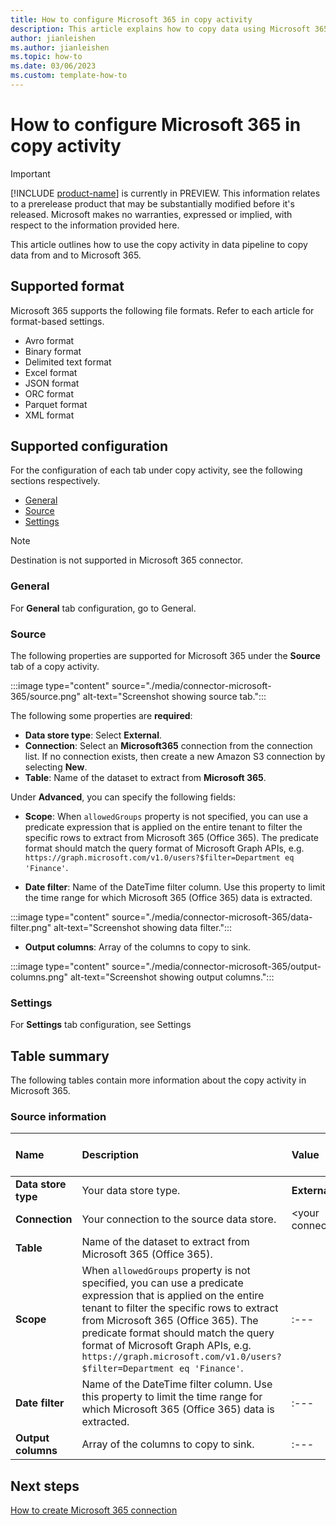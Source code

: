 ```yaml
---
title: How to configure Microsoft 365 in copy activity
description: This article explains how to copy data using Microsoft 365.
author: jianleishen
ms.author: jianleishen
ms.topic: how-to
ms.date: 03/06/2023
ms.custom: template-how-to 
---
```


# How to configure Microsoft 365 in copy activity

> [!IMPORTANT]
> [!INCLUDE [product-name](../includes/product-name.md)] is currently in PREVIEW.
> This information relates to a prerelease product that may be substantially modified before it's released. Microsoft makes no warranties, expressed or implied, with respect to the information provided here.

This article outlines how to use the copy activity in data pipeline to copy data from and to Microsoft 365.

## Supported format

Microsoft 365 supports the following file formats. Refer to each article for format-based settings.

- Avro format
- Binary format
- Delimited text format
- Excel format
- JSON format
- ORC format
- Parquet format
- XML format

## Supported configuration

For the configuration of each tab under copy activity, see the following sections respectively.

- [General](#general)  
- [Source](#source)
- [Settings](#settings)

>[!Note]
>Destination is not supported in Microsoft 365 connector.

### General

For **General** tab configuration, go to General.

### Source

The following properties are supported for Microsoft 365 under the **Source** tab of a copy activity.

:::image type="content" source="./media/connector-microsoft-365/source.png" alt-text="Screenshot showing source tab.":::

The following some properties are **required**:

- **Data store type**: Select **External**.
- **Connection**:  Select an **Microsoft365** connection from the connection list. If no connection exists, then create a new Amazon S3 connection by selecting **New**.
- **Table**: Name of the dataset to extract from **Microsoft 365**.

Under **Advanced**, you can specify the following fields:

- **Scope**: When `allowedGroups` property is not specified, you can use a predicate expression that is applied on the entire tenant to filter the specific rows to extract from Microsoft 365 (Office 365). The predicate format should match the query format of Microsoft Graph APIs, e.g. `https://graph.microsoft.com/v1.0/users?$filter=Department eq 'Finance'`.

- **Date filter**: Name of the DateTime filter column. Use this property to limit the time range for which Microsoft 365 (Office 365) data is extracted.

:::image type="content" source="./media/connector-microsoft-365/data-filter.png" alt-text="Screenshot showing data filter.":::

- **Output columns**: Array of the columns to copy to sink.

:::image type="content" source="./media/connector-microsoft-365/output-columns.png" alt-text="Screenshot showing output columns.":::

### Settings

For **Settings** tab configuration, see Settings

## Table summary

The following tables contain more information about the copy activity in Microsoft 365.

### Source information

|Name |Description |Value|Required |JSON script property |
|:---|:---|:---|:---|:---|
|**Data store type**|Your data store type.| **External**|Yes|type|
|**Connection** |Your connection to the source data store.|\<your connection> |Yes|connection|
|**Table**|Name of the dataset to extract from Microsoft 365 (Office 365).||Yes||
|**Scope**|When `allowedGroups` property is not specified, you can use a predicate expression that is applied on the entire tenant to filter the specific rows to extract from Microsoft 365 (Office 365). The predicate format should match the query format of Microsoft Graph APIs, e.g. `https://graph.microsoft.com/v1.0/users?$filter=Department eq 'Finance'`.|:---|Yes|:---|
|**Date filter**|Name of the DateTime filter column. Use this property to limit the time range for which Microsoft 365 (Office 365) data is extracted.|:---|Yes|:---|
|**Output columns**|Array of the columns to copy to sink.|:---|Yes|:---|

## Next steps

[How to create Microsoft 365 connection](connector-microsoft-365.md)